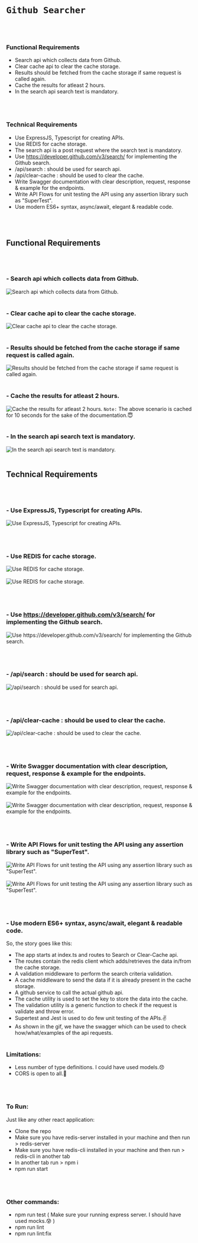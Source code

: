 # `Github Searcher`
<br/><br/>
### Functional Requirements
- Search api which collects data from Github.
- Clear cache api to clear the cache storage.
- Results should be fetched from the cache storage if same request is called again.
- Cache the results for atleast 2 hours.
- In the search api search text is mandatory.

<br/><br/>
### Technical Requirements
- Use ExpressJS, Typescript for creating APIs.
- Use REDIS for cache storage.
- The search api is a post request where the search text is mandatory.
- Use https://developer.github.com/v3/search/ for implementing the Github search.
- /api/search : should be used for search api.
- /api/clear-cache : should be used to clear the cache.
- Write Swagger documentation with clear description, request, response & example for the endpoints.
- Write API Flows for unit testing the API using any assertion library such as "SuperTest".
- Use modern ES6+ syntax, async/await, elegant & readable code.

<br/><br/>
## Functional Requirements
<br/><br/>

### - Search api which collects data from Github.
![Search api which collects data from Github.](http://bigjapps.com/images/Untitled-be.gif)
<br/><br/>

### - Clear cache api to clear the cache storage.
![Clear cache api to clear the cache storage.](http://bigjapps.com/images/Untitled1-be.gif)
<br/><br/>


### - Results should be fetched from the cache storage if same request is called again.
![Results should be fetched from the cache storage if same request is called again.](http://bigjapps.com/images/Untitled3-be.gif)
<br/><br/>

### - Cache the results for atleast 2 hours.
![Cache the results for atleast 2 hours.](http://bigjapps.com/images/Untitled3-be.gif)
`Note:` The above scenario is cached for 10 seconds for the sake of the documentation.:innocent:
<br/><br/>

### - In the search api search text is mandatory.
![In the search api search text is mandatory.](http://bigjapps.com/images/Untitled4-be.gif)
<br/><br/>

## Technical Requirements
<br/><br/>
### - Use ExpressJS, Typescript for creating APIs.
![Use ExpressJS, Typescript for creating APIs.](http://bigjapps.com/images/tech-be.png)

<br/><br/>
### - Use REDIS for cache storage.
![Use REDIS for cache storage.](http://bigjapps.com/images/tech1-be.png)
<br/><br/>
![Use REDIS for cache storage.](http://bigjapps.com/images/tech2-be.png)

<br/><br/>
### - Use https://developer.github.com/v3/search/ for implementing the Github search.
![Use https://developer.github.com/v3/search/ for implementing the Github search.](http://bigjapps.com/images/tech3-be.png)

<br/><br/>
### - /api/search : should be used for search api.
![/api/search : should be used for search api.](http://bigjapps.com/images/tech4-be.png)

<br/><br/>
### - /api/clear-cache : should be used to clear the cache.
![/api/clear-cache : should be used to clear the cache.](http://bigjapps.com/images/tech5-be.png)

<br/><br/>
### - Write Swagger documentation with clear description, request, response & example for the endpoints.
![Write Swagger documentation with clear description, request, response & example for the endpoints.](http://bigjapps.com/images/tech6-be.png)
<br/><br/>
![Write Swagger documentation with clear description, request, response & example for the endpoints.](http://bigjapps.com/images/tech7-be.gif)

<br/><br/>
### - Write API Flows for unit testing the API using any assertion library such as "SuperTest".
![Write API Flows for unit testing the API using any assertion library such as "SuperTest".](http://bigjapps.com/images/tech8-be.png)
<br/><br/>
![Write API Flows for unit testing the API using any assertion library such as "SuperTest".](http://bigjapps.com/images/tech9-be.gif)




<br/><br/>
### - Use modern ES6+ syntax, async/await, elegant & readable code.

So, the story goes like this:
- The app starts at index.ts and routes to Search or Clear-Cache api.
- The routes contain the redis client which adds/retrieves the data in/from the cache storage.
- A validation middleware to perform the search criteria validation.
- A cache middleware to send the data if it is already present in the cache storage.
- A github service to call the actual github api.
- The cache utility is used to set the key to store the data into the cache.
- The validation utility is a generic function to check if the request is validate and throw error.
- Supertest and Jest is used to do few unit testing of the APIs.:v:
- As shown in the gif, we have the swagger which can be used to check how/what/examples of the api requests.
<br/><br/>
### Limitations:
- Less number of type definitions. I could have used models.:disappointed:
- CORS is open to all.:no_good:

<br/><br/>
### To Run:
Just like any other react application:
- Clone the repo
- Make sure you have redis-server installed in your machine and then run > redis-server
- Make sure you have redis-cli installed in your machine and then run > redis-cli in another tab
- In another tab run > npm i
- npm run start

<br/><br/>
### Other commands:
- npm run test ( Make sure your running express server. I should have used mocks.:cold_sweat: )
- npm run lint
- npm run lint:fix
